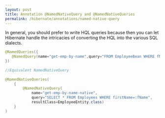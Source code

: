 ```yaml
---
layout: post
title: Annotation @NamedNativeQuery and @NamedNativeQueries
permalink: /hibernate/annotations/named-native-query
---
```


In general, you should prefer to write HQL queries because then you can let Hibernate handle the intricacies of converting the HQL into the various SQL dialects.

```java
@NamedQueries({
   @NamedQuery(name="get-emp-by-name",query="FROM EmployeeBean WHERE fName=:fName")
})
 
//Equivalent NamedNativeQuery
 
@NamedNativeQueries(
    {
        @NamedNativeQuery(
            name="get-emp-by-name-native",
            query="SELECT * FROM Employees WHERE firstName=:fName",
            resultClass=EmployeeEntity.class)
    }
)
```
